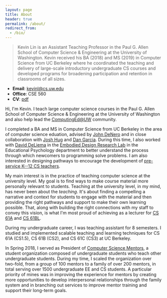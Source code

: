 ```yaml
---
layout: page
title: About
header: true
permalink: /about/
redirect_from:
  - /bio/
---
```


> Kevin Lin is an Assistant Teaching Professor in the Paul G. Allen School of Computer Science & Engineering at the University of Washington. Kevin received his BA (2018) and MS (2019) in Computer Science from UC Berkeley where he coordinated the teaching and delivery of large-scale introductory undergraduate CS courses and developed programs for broadening participation and retention in classrooms of all sizes.

- **Email**: <kevinl@cs.uw.edu>
- **Office**: CSE 560
- **CV**: [pdf](/cv)

Hi, I'm Kevin. I teach large computer science courses in the Paul G. Allen School of Computer Science & Engineering at the University of Washington and also help lead the [ComputingEd@UW][] community.

[ComputingEd@UW]: http://computinged.uw.edu/

I completed a BA and MS in Computer Science from UC Berkeley in the area of computer science eduation, advised by [John DeNero][] and in close collaboration with [Josh Hug][] and [Dan Garcia][]. During this time, I also worked with [David DeLiema][] in the [Embodied Design Research Lab][EDRL] in the Educational Psychology department to better understand the process through which newcomers to programming solve problems. I am also interested in designing pathways to encourage the development of [pre-service K--12 CS teachers](/csp).

[John DeNero]: http://denero.org/
[Josh Hug]: http://www.dailycal.org/2017/06/19/thank-josh-hug/
[Dan Garcia]: https://people.eecs.berkeley.edu/~ddgarcia/
[David DeLiema]: http://www.david-deliema.com
[EDRL]: https://edrl.berkeley.edu/

My main interest is in the practice of teaching computer science at the university level. My goal is to find ways to make course material more personally relevant to students. Teaching at the university level, in my mind, has never been about the *teaching*. It's about finding a compelling a narrative and context for students to engage with the material and then providing the right pathways and support to make their own learning possible. That, along with building the right connections with my staff to convey this vision, is what I'm most proud of achieving as a lecturer for [CS 61A][] and [CS 61BL][].

[CS 61A]: http://inst.eecs.berkeley.edu/~cs61a/su17/
[CS 61BL]: https://cs61bl.org/su18

During my undergraduate career, I was teaching assistant for 8 semesters. I studied and implemented scalable teaching and learning techniques for CS 61A (CS1.5), CS 61B (CS2), and CS 61C (CS3) at UC Berkeley.

In Spring 2018, I served as President of [Computer Science Mentors][], a student organization composed of undergraduate students who teach other undergraduate students. During my time, I scaled the organization over two-fold, from a group of 100 mentors to a family of over 200 mentors, in total serving over 1500 undergraduate EE and CS students. A particular priority of mines was in improving the experience for mentors by creating more opportunities to develop interpersonal relationships through the family system and in branching out services to improve mentor training and support their long-term goals.

[Computer Science Mentors]: https://csmentors.berkeley.edu/
